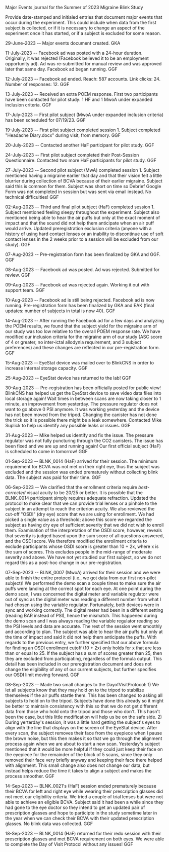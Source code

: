 Major Events journal for the Summer of 2023 Migraine Blink Study

Provide date-stamped and initialed entries that document major events that occur during the experiment. This could include when data from the first subject is collected, or if it is necessary to change an aspect of the experiment once it has started, or if a subject is excluded for some reason.

29-June-2023 -- Major events document created. GKA

11-July-2023 -- Facebook ad was posted with a 24-hour duration. Originally, it was rejected (Facebook believed it to be an employment opportunity ad). Ad was re-submitted for manual review and was approved later that same day. Facebook ad began running. GGF

12-July-2023 -- Facebook ad ended. Reach: 587 accounts. Link clicks: 24. Number of responses: 12. GGF

13-July-2023 -- Received an extra POEM response. First two participants have been contacted for pilot study: 1 HF and 1 MwoA under expanded inclusion criteria. GGF

17-July-2023 -- First pilot subject (MwoA under expanded inclusion criteria) has been scheduled for 07/19/23. GGF

19-July-2023 -- First pilot subject completed session 1. Subject completed "Headache Diary.docx" during visit, from memory. GGF

20-July-2023 -- Contacted another HaF participant for pilot study. GGF

24-July-2023 -- First pilot subject completed their Post-Session Questionnaire. Contacted two more HaF participants for pilot study. GGF

27-July-2023 -- Second pilot subject (MwA) completed session 1. Subject mentioned having a migraine earlier that day and that their vision felt a little blurrier during collection of BCVA because of their earlier migraine. Subject said this is common for them. Subject was short on time so Debrief Google Form was not completed in session but was sent via email instead. No technical difficulties! GGF

02-Aug-2023 -- Third and final pilot subject (HaF) completed session 1. Subject mentioned feeling sleepy throughout the experiment. Subject also mentioned being able to hear the air puffs but only at the exact moment of impact and that the sound did not help them anticipate when an air puff would arrive. Updated preregistration exclusion criteria (anyone with a history of using hard contact lenses or an inability to discontinue use of soft contact lenses in the 2 weeks prior to a session will be excluded from our study). GGF

07-Aug-2023 -- Pre-registration form has been finalized by GKA and GGF. GGF

08-Aug-2023 -- Facebook ad was posted. Ad was rejected. Submitted for review. GGF

09-Aug-2023 -- Facebook ad was rejected again. Working it out with support team. GGF

10-Aug-2023 -- Facebook ad is still being rejected. Facebook ad is now running. Pre-registration form has been finalized by GKA and EAK (final updates: number of subjects in total is now 40). GGF

14-Aug-2023 -- After running the Facebook ad for a few days and analyzing the POEM results, we found that the subject yield for the migraine arm of our study was too low relative to the overall POEM response rate. We have modified our inclusion criteria for the migraine arm of our study (ASC score of 4 or greater, no inter-ictal allodynia requirement, and 3 subject preferences) and these changes are reflected in our pre-registration form. GGF

15-Aug-2023 -- EyeStat device was mailed over to BlinkCNS in order to increase internal storage capacity. GGF

25-Aug-2023 -- EyeStat device has returned to the lab! GGF

30-Aug-2023 -- Pre-registration has been officially posted for public view! BlinkCNS has helped us get the EyeStat device to save video data files into local storage again! Wait times in between scans are now taking closer to 1 minute, an improvement from yesterday. The pressure regulator does not want to go above 0 PSI anymore. It was working yesterday and the device has not been moved from the tripod. Changing the canister has not done the trick so it is possible there might be a leak somewhere. Contacted Mike Suplick to help us identify any possible leaks or issues. GGF

31-Aug-2023 -- Mike helped us identify and fix the issue. The pressure regulator was not fully puncturing through the CO2 canisters. The issue has been fixed and we are up and running again! Our first official subject (HaF) is scheduled to come in tomorrow! GGF

01-Sep-2023 -- BLNK_0014 (HaF) arrived for their session. The minimum requirement for BCVA was not met on their right eye, thus the subject was excluded and the session was ended prematurely without collecting blink data. The subject was paid for their time. GGF

06-Sep-2023 -- We clarified that the enrollment criteria require *best-corrected* visual acuity to be 20/25 or better. It is possible that the BLNK_0014 participant simply requires adequate refraction. Updated the protocol to make clear that we can provide trial lenses or a pinhole to the subject in an attempt to reach the criterion acuity. We also reviewed the cut-off "OSDI" (dry eye) score that we are using for enrollment. We had picked a single value as a threshold; above this score we regarded the subject as having dry eye of sufficient severity that we did not wish to enroll them. Examination of the interpretation of the OSDI score, however, reveals that severity is judged based upon the sum score of all questions answered, and the OSDI score. We therefore modified the enrollment criteria to exclude participants whose OSDI score is greater than 10 + 2x, where x is the sum of scores. This excludes people in the mid-range of moderate severity and above. We have not yet studied our first subject, so we do not regard this as a post-hoc change in our pre-registration.

07-Sep-2023 -- BLNK_0007 (MwoA) arrived for their session and we were able to finish the entire protocol (i.e., we got data from our first non-pilot subject)! We performed the demo scan a couple times to make sure the air puffs were landing at the correct spot for each eye. At one point during the demo scan, I was concerned the digital meter and variable regulator were out of sync as the digital meter was reading a different number from what I had chosen using the variable regulator. Fortunately, both devices were in sync and working correctly. The digital meter had been in a different setting (reading BAR instead of PSI), hence the mismatch. This happened during the demo scan and I was always reading the variable regulator reading so the PSI levels and data are accurate. The rest of the session went smoothly and according to plan. The subject was able to hear the air puffs but only at the time of impact and said it did not help them anticipate the puffs. With regards to the previous entry, we further specified that our above formula for finding an OSDI enrollment cutoff (10 + 2x) only holds for x that are less than or equal to 25. If the subject has a sum of scores greater than 25, then they are excluded from participating, regardless of the formula output. This detail has been included in our preregistration document and does not change the eligibility of any of our current subjects, but further specifies our OSDI limit moving forward. GGF

08-Sep-2023 -- Made two small changes to the DayofVisitProtocol: 1) We let all subjects know that they may hold on to the tripod to stabilize themselves if the air puffs startle them. This has been changed to asking all subjects to hold on to the tripod. Subjects have done this already so it might be better to maintain consistency with this so that we do not get different data from those who hold onto the tripod and those who don't. This hasn't been the case, but this little modification will help us be on the safe side. 2) During yerterday's session, it was a little hard getting the subject's eyes to align with the line that displays on the screen of the EyeStat device. After every scan, the subject removes their face from the eyepiece when I pause the brown noise, but this then makes it so that we go through the alignment process again when we are about to start a new scan. Yesterday's subject mentioned that it would be more helpful if they could just keep their face on the eyepiece for the remainder of the block of 5 scans, since they only removed their face very briefly anyway and keeping their face there helped with alignment. This small change also does not change our data, but instead helps reduce the time it takes to align a subject and makes the process smoother. GGF

14-Sep-2023 -- BLNK_0021's (HaF) session ended prematurely because their BCVA for left and right eye while wearing their prescription glasses did not meet our eligibility criteria. We tried a couple of trial lenses but were not able to achieve an eligible BCVA. Subject said it had been a while since they had gone to the eye doctor so they intend to get an updated pair of prescription glasses and hope to participte in the study sometime later in the year when we can check their BCVA with their updated prescription glasses. No blink data was collected. GGF

18-Sep-2023 -- BLNK_0014 (HaF) returned for their redo session with their prescription glasses and met BCVA requirement on both eyes. We were able to complete the Day of Visit Protocol without any issues! GGF
